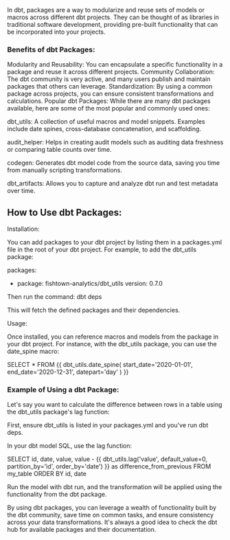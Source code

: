 In dbt, packages are a way to modularize and reuse sets of models or macros across different dbt projects. They can be thought of as libraries in traditional software development, providing pre-built functionality that can be incorporated into your projects.

### Benefits of dbt Packages:
Modularity and Reusability: You can encapsulate a specific functionality in a package and reuse it across different projects.
Community Collaboration: The dbt community is very active, and many users publish and maintain packages that others can leverage.
Standardization: By using a common package across projects, you can ensure consistent transformations and calculations.
Popular dbt Packages:
While there are many dbt packages available, here are some of the most popular and commonly used ones:

dbt_utils: A collection of useful macros and model snippets. Examples include date spines, cross-database concatenation, and scaffolding.

audit_helper: Helps in creating audit models such as auditing data freshness or comparing table counts over time.

codegen: Generates dbt model code from the source data, saving you time from manually scripting transformations.

dbt_artifacts: Allows you to capture and analyze dbt run and test metadata over time.

## How to Use dbt Packages:
Installation:

You can add packages to your dbt project by listing them in a packages.yml file in the root of your dbt project.
For example, to add the dbt_utils package:

packages:
  - package: fishtown-analytics/dbt_utils
    version: 0.7.0

Then run the command:
dbt deps

This will fetch the defined packages and their dependencies.

Usage:

Once installed, you can reference macros and models from the package in your dbt project.
For instance, with the dbt_utils package, you can use the date_spine macro:

SELECT * 
FROM {{ dbt_utils.date_spine(
    start_date='2020-01-01',
    end_date='2020-12-31',
    datepart='day'
) }}

### Example of Using a dbt Package:
Let's say you want to calculate the difference between rows in a table using the dbt_utils package's lag function:

First, ensure dbt_utils is listed in your packages.yml and you've run dbt deps.

In your dbt model SQL, use the lag function:

SELECT
    id,
    date,
    value,
    value - {{ dbt_utils.lag('value', default_value=0, partition_by='id', order_by='date') }} as difference_from_previous
FROM my_table
ORDER BY id, date


Run the model with dbt run, and the transformation will be applied using the functionality from the dbt package.

By using dbt packages, you can leverage a wealth of functionality built by the dbt community, save time on common tasks, and ensure consistency across your data transformations. It's always a good idea to check the dbt hub for available packages and their documentation.
